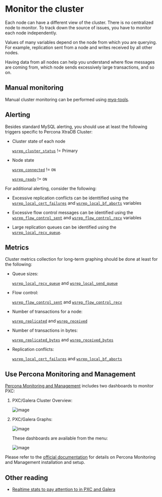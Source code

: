 # Monitor the cluster

Each node can have a different view of the cluster.
There is no centralized node to monitor.
To track down the source of issues,
you have to monitor each node independently.

Values of many variables depend on the node from which you are querying.
For example, replication sent from a node
and writes received by all other nodes.

Having data from all nodes can help you understand
where flow messages are coming from,
which node sends excessively large transactions,
and so on.

## Manual monitoring

Manual cluster monitoring can be performed using
[myq-tools](https://github.com/jayjanssen/myq-tools/).

## Alerting

Besides standard MySQL alerting,
you should use at least the following triggers specific to Percona XtraDB Cluster:

* Cluster state of each node

  [`wsrep_cluster_status`](../wsrep-status-index.md#wsrep_cluster_status) != Primary

* Node state

  [`wsrep_connected`](../wsrep-status-index.md#wsrep_connected) != `ON`

  [`wsrep_ready`](../wsrep-status-index.md#wsrep_ready) != `ON`

For additional alerting, consider the following:

* Excessive replication conflicts can be identtified using the [`wsrep_local_cert_failures`](../wsrep-status-index.md#wsrep_local_cert_failures) and [`wsrep_local_bf_aborts`](../wsrep-status-index.md#wsrep_local_bf_aborts) variables

* Excessive flow control messages can be identified using the [`wsrep_flow_control_sent`](../wsrep-status-index.md#wsrep_flow_control_sent) and [`wsrep_flow_control_recv`](../wsrep-status-index.md#wsrep_flow_control_recv) variables

* Large replication queues can be identified using the [`wsrep_local_recv_queue`](../wsrep-status-index.md#wsrep_local_recv_queue).

## Metrics

Cluster metrics collection for long-term graphing should be done
at least for the following:

* Queue sizes:

  [`wsrep_local_recv_queue`](../wsrep-status-index.md#wsrep_local_recv_queue) and [`wsrep_local_send_queue`](../wsrep-status-index.md#wsrep_local_send_queue)

* Flow control:

  [`wsrep_flow_control_sent`](../wsrep-status-index.md#wsrep_flow_control_sent) and [`wsrep_flow_control_recv`](../wsrep-status-index.md#wsrep_flow_control_recv)

* Number of transactions for a node:

  [`wsrep_replicated`](../wsrep-status-index.md#wsrep_replicated) and [`wsrep_received`](../wsrep-status-index.md#wsrep_received)

* Number of transactions in bytes:

  [`wsrep_replicated_bytes`](../wsrep-status-index.md#wsrep_replicated_bytes) and [`wsrep_received_bytes`](../wsrep-status-index.md#wsrep_received_bytes)

* Replication conflicts:

  [`wsrep_local_cert_failures`](../wsrep-status-index.md#wsrep_local_cert_failures) and [`wsrep_local_bf_aborts`](../wsrep-status-index.md#wsrep_local_bf_aborts)

## Use Percona Monitoring and Management

[Percona Monitoring and Management](https://www.percona.com/doc/percona-monitoring-and-management/index.html) includes two dashboards to monitor PXC:

1. PXC/Galera Cluster Overview:

    ![image](./pmm.pxc-galera-cluster-overview.png)

2. PXC/Galera Graphs:

    ![image](./pmm.pxc-galera-graphs.png)

    These dashboards are available from the menu:

    ![image](./pmm.menu.ha.png)

Please refer to the [official documentation](https://www.percona.com/doc/percona-monitoring-and-management/index.html) for details on Percona Monitoring and Management installation and setup.

## Other reading

* [Realtime stats to pay attention to in PXC and Galera](https://www.mysqlperformanceblog.com/2012/11/26/realtime-stats-to-pay-attention-to-in-percona-xtradb-cluster-and-galera/)

